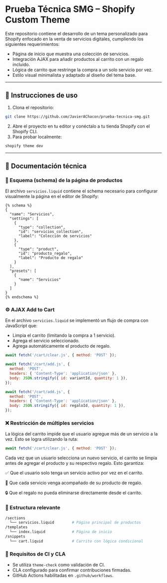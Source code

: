 # Prueba Técnica SMG – Shopify Custom Theme
Este repositorio contiene el desarrollo de un tema personalizado para Shopify enfocado en la venta de servicios digitales, cumpliendo los siguientes requerimientos:

- Página de inicio que muestra una colección de servicios.
- Integración AJAX para añadir productos al carrito con un regalo incluido.
- Lógica de carrito que restringe la compra a un solo servicio por vez.
- Estilo visual minimalista y adaptado al diseño del tema base.

---

## 🚀 Instrucciones de uso

1. Clona el repositorio:
```bash
git clone https://github.com/JavierAChacon/prueba-tecnica-smg.git
```
2. Abre el proyecto en tu editor y conéctalo a tu tienda Shopify con el Shopify CLI.
3. Para probar localmente:
```bash
shopify theme dev
```
---

## 🧩 Documentación técnica

### 🧱 Esquema (schema) de la página de productos
El archivo `servicios.liquid` contiene el schema necesario para configurar visualmente la página en el editor de Shopify:

```liquid
{% schema %}
{
  "name": "Servicios",
  "settings": [
    {
      "type": "collection",
      "id": "servicios_collection",
      "label": "Colección de servicios"
    },
    {
      "type": "product",
      "id": "producto_regalo",
      "label": "Producto de regalo"
    }
  ],
  "presets": [
    {
      "name": "Servicios"
    }
  ]
}
{% endschema %}
```

### ⚙️ AJAX Add to Cart
En el archivo `servicios.liquid` se implementó un flujo de compra con JavaScript que:

- Limpia el carrito (limitando la compra a 1 servicio).
- Agrega el servicio seleccionado.
- Agrega automáticamente el producto de regalo.

```javascript
await fetch('/cart/clear.js', { method: 'POST' });

await fetch('/cart/add.js', {
  method: 'POST',
  headers: { 'Content-Type': 'application/json' },
  body: JSON.stringify({ id: variantId, quantity: 1 }),
});

await fetch('/cart/add.js', {
  method: 'POST',
  headers: { 'Content-Type': 'application/json' },
  body: JSON.stringify({ id: regaloId, quantity: 1 }),
});
```

### ❌ Restricción de múltiples servicios
La lógica del carrito impide que el usuario agregue más de un servicio a la vez. Esto se logra utilizando la ruta:
```javascript
await fetch('/cart/clear.js', { method: 'POST' });
```
Cada vez que un usuario selecciona un nuevo servicio, el carrito se limpia antes de agregar el producto y su respectivo regalo. Esto garantiza:

✅ Que el usuario solo tenga un servicio activo por vez en el carrito.

🎁 Que cada servicio venga acompañado de su producto de regalo.

🔒 Que el regalo no pueda eliminarse directamente desde el carrito.

### 📂 Estructura relevante
```bash
/sections
  └── servicios.liquid        # Página principal de productos
/templates
  └── index.liquid            # Página de inicio
/snippets
  └── cart.liquid             # Carrito con lógica condicional
```

### 🔐 Requisitos de CI y CLA

- Se utiliza `theme-check` como validación de CI.
- CLA configurado para confirmar contribuciones firmadas.
- GitHub Actions habilitadas en `.github/workflows`.
